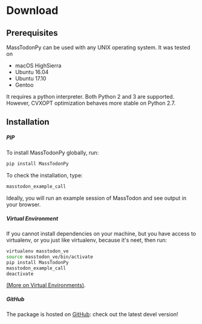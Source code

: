 Download
========

Prerequisites
-------------

MassTodonPy can be used with any UNIX operating system.
It was tested on 
* macOS HighSierra
* Ubuntu 16.04
* Ubuntu 17.10
* Gentoo

It requires a python interpreter.
Both Python 2 and 3 are supported.
However, CVXOPT optimization behaves more stable on Python 2.7.

Installation
-------------

##### PIP

To install MassTodonPy globally, run:
```bash
pip install MassTodonPy
```

To check the installation, type:

```bash
masstodon_example_call
```

Ideally, you will run an example session of MassTodon and see output in your browser.


##### Virtual Environment
If you cannot install dependencies on your machine, but you have access to virtualenv, or you just like virtualenv, because it's neet, then run:
```bash
virtualenv masstodon_ve
source masstodon_ve/bin/activate
pip install MassTodonPy
masstodon_example_call
deactivate
```
[(More on Virtual Environments)](https://python-guide-cn.readthedocs.io/en/latest/dev/virtualenvs.html).

##### GitHub

The package is hosted on [GitHub](https://github.com/MatteoLacki/MassTodonPy/tree/devel): check out the latest devel version!
